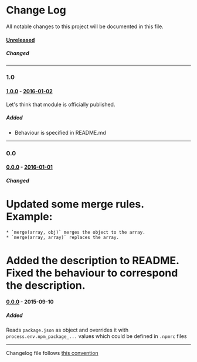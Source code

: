 # Change Log
All notable changes to this project will be documented in this file.

#### [Unreleased][unreleased]
##### Changed

-------------
### 1.0
#### [1.0.0] - [2016-01-02][c-1.0.0]
Let's think that module is officially published.

##### Added
* Behaviour is specified in README.md

-------------
### 0.0
#### [0.0.0] - [2016-01-01][c-0.0.1]
##### Changed
# Updated some merge rules. Example:
    * `merge(array, obj)` merges the object to the array.
    * `merge(array, array)` replaces the array.
# Added the description to README. Fixed the behaviour to correspond the description.

#### [0.0.0] - 2015-09-10
##### Added

Reads `package.json` as object and overrides it with
`process.env.npm_package_...` values which could be defined
in `.npmrc` files

------------
Changelog file follows [this convention](http://keepachangelog.com/)

[unreleased]: https://github.com/evoja/npm-packageoid/compare/1.0.0...master
[c-1.0.0]: https://github.com/evoja/npm-packageoid/compare/0.0.1...1.0.0
[1.0.0]: https://github.com/evoja/npm-packageoid/tree/1.0.0
[c-0.0.1]: https://github.com/evoja/npm-packageoid/compare/0.0.0...0.0.1
[0.0.1]: https://github.com/evoja/npm-packageoid/tree/0.0.1
[0.0.0]: https://github.com/evoja/npm-packageoid/tree/0.0.0

